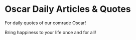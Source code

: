 Oscar Daily Articles & Quotes
=============================

For daily quotes of our comrade Oscar!

Bring happiness to your life once and for all!
